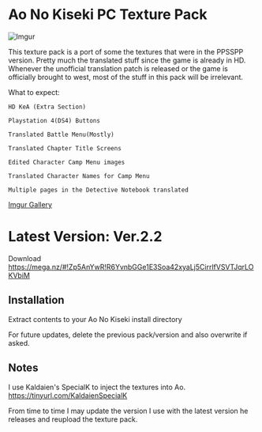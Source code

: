 # Ao No Kiseki PC Texture Pack

![Imgur](https://i.imgur.com/cycopED.png)

This texture pack is a port of some the textures that were in the PPSSPP version. Pretty much the translated stuff since the game is already in HD. Whenever the unofficial translation patch is released or the game is officially brought to west, most of the stuff in this pack will be irrelevant.

What to expect:
```
HD KeA (Extra Section)

Playstation 4(DS4) Buttons

Translated Battle Menu(Mostly)

Translated Chapter Title Screens

Edited Character Camp Menu images

Translated Character Names for Camp Menu

Multiple pages in the Detective Notebook translated

```
[Imgur Gallery](https://imgur.com/a/hNzzp)

# Latest Version: Ver.2.2

Download https://mega.nz/#!Zp5AnYwR!R6YvnbGGe1E3Soa42xyaLj5CirrlfVSVTJqrLOKVbiM

## Installation

Extract contents to your Ao No Kiseki install directory

For future updates, delete the previous pack/version and also overwrite if asked.

## Notes

I use Kaldaien's SpecialK to inject the textures into Ao. https://tinyurl.com/KaldaienSpecialK

From time to time I may update the version I use with the latest version he releases and reupload the texture pack.
